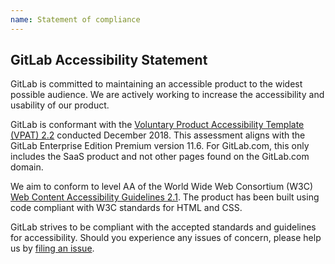 ```yaml
---
name: Statement of compliance
---
```


## GitLab Accessibility Statement

GitLab is committed to maintaining an accessible product to the widest possible 
audience. We are actively working to increase the accessibility and usability of 
our product.

GitLab is conformant with the [Voluntary Product Accessibility Template (VPAT) 2.2](/accessibility/vpat) 
conducted December 2018. This assessment aligns with the GitLab Enterprise 
Edition Premium version 11.6. For GitLab.com, this only includes the SaaS product 
and not other pages found on the GitLab.com domain.

We aim to conform to level AA of the World Wide Web Consortium (W3C) 
[Web Content Accessibility Guidelines 2.1](https://www.w3.org/TR/WCAG21/). The 
product has been built using code compliant with W3C standards for HTML and CSS.

GitLab strives to be compliant with the accepted standards and guidelines for 
accessibility. Should you experience any issues of concern, please help us by 
[filing an issue](https://gitlab.com/gitlab-org/gitlab/issues/new?issue).

